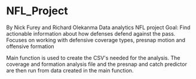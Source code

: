 # NFL_Project
By Nick Furey and Richard Olekanma
Data analytics NFL project
Goal: Find actionable information about how defenses defend against the pass.
Focuses on working with defensive coverage types, presnap motion and offensive formation

Main function is used to create the CSV's needed for the analysis. 
The coverage and formation analysis file and the presnap and catch predictor are then run from data created in the main function.
